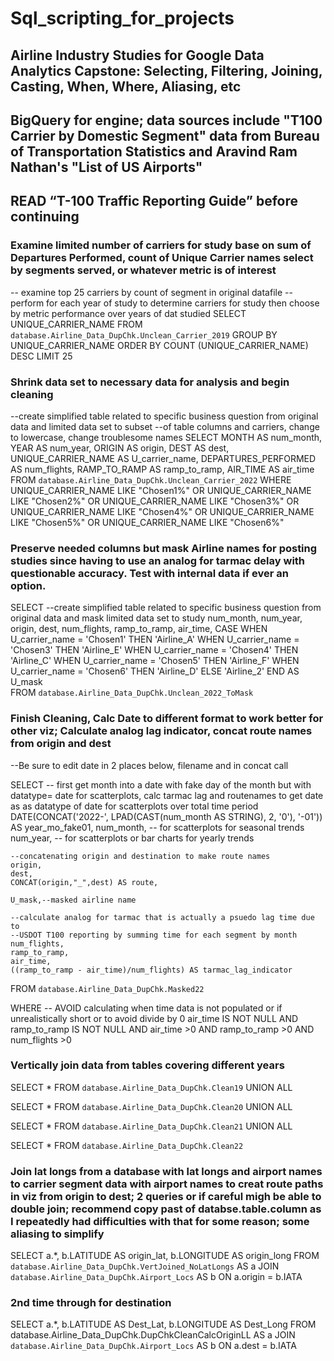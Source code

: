# Sql_scripting_for_projects 
## Airline Industry Studies for Google Data Analytics Capstone: Selecting, Filtering, Joining, Casting, When, Where, Aliasing, etc
## BigQuery for engine; data sources include "T100 Carrier by Domestic Segment" data from Bureau of Transportation Statistics and Aravind Ram Nathan's "List of US Airports"
## READ “T-100 Traffic Reporting Guide” before continuing

### Examine limited number of carriers for study base on sum of Departures Performed, count of Unique Carrier names select by segments served, or whatever metric is of interest
-- examine top 25 carriers by count of segment in original datafile
-- perform for each year of study to determine carriers for study then choose by metric performance over years of dat studied
SELECT 
    UNIQUE_CARRIER_NAME
FROM `database.Airline_Data_DupChk.Unclean_Carrier_2019` 
  GROUP BY UNIQUE_CARRIER_NAME
  ORDER BY 
   COUNT (UNIQUE_CARRIER_NAME) DESC
LIMIT 25

### Shrink data set to necessary data for analysis and begin cleaning
--create simplified table related to specific business question from original data and limited data set to subset 
--of table columns and carriers, change to lowercase, change troublesome names
SELECT
  MONTH AS num_month,
    YEAR AS num_year,
    ORIGIN AS origin,
    DEST AS dest,
    UNIQUE_CARRIER_NAME AS U_carrier_name,
    DEPARTURES_PERFORMED AS num_flights,
    RAMP_TO_RAMP AS ramp_to_ramp,
    AIR_TIME AS air_time
  FROM `database.Airline_Data_DupChk.Unclean_Carrier_2022`
  WHERE UNIQUE_CARRIER_NAME LIKE "Chosen1%"
    OR UNIQUE_CARRIER_NAME LIKE "Chosen2%"
    OR UNIQUE_CARRIER_NAME LIKE "Chosen3%"
    OR UNIQUE_CARRIER_NAME LIKE "Chosen4%"
    OR UNIQUE_CARRIER_NAME LIKE "Chosen5%"
    OR UNIQUE_CARRIER_NAME LIKE "Chosen6%"
###

###  Preserve needed columns but mask Airline names for posting studies since having to use an analog for tarmac delay with questionable accuracy.  Test with internal data if ever an option.
SELECT --create simplified table related to specific business question from original data and mask limited data set to study
    num_month,
    num_year,
    origin,
    dest,
    num_flights,
    ramp_to_ramp,
    air_time, 
      CASE 
      WHEN U_carrier_name = 'Chosen1' THEN 'Airline_A'
      WHEN U_carrier_name = 'Chosen3' THEN 'Airline_E'
      WHEN U_carrier_name = 'Chosen4' THEN 'Airline_C'
      WHEN U_carrier_name = 'Chosen5' THEN 'Airline_F'
      WHEN U_carrier_name = 'Chosen6' THEN 'Airline_D'
      ELSE 'Airline_2'
    END AS U_mask  
  FROM `database.Airline_Data_DupChk.Unclean_2022_ToMask`

### Finish Cleaning, Calc Date to different format to work better for other viz; Calculate analog lag indicator, concat route names from origin and dest
--Be sure to edit date in 2 places below, filename and in concat call

SELECT 
-- first get month into a date with fake day of the month but with datatype= date for scatterplots, calc tarmac lag and routenames to get date as as datatype of date for scatterplots over total time period
  DATE(CONCAT('2022-', LPAD(CAST(num_month AS STRING), 2, '0'), '-01')) AS year_mo_fake01,
  num_month,  -- for scatterplots for seasonal trends
  num_year, -- for scatterplots or bar charts for yearly trends

    --concatenating origin and destination to make route names
    origin,
    dest,
    CONCAT(origin,"_",dest) AS route,
    
    U_mask,--masked airline name
    
    --calculate analog for tarmac that is actually a psuedo lag time due to 
    --USDOT T100 reporting by summing time for each segment by month
    num_flights,
    ramp_to_ramp,
    air_time,
    ((ramp_to_ramp - air_time)/num_flights) AS tarmac_lag_indicator

  FROM `database.Airline_Data_DupChk.Masked22`

  WHERE -- AVOID calculating when time data is not populated or if unrealistically short or to avoid divide by 0
    air_time IS NOT NULL 
    AND ramp_to_ramp IS NOT NULL
    AND air_time >0
    AND ramp_to_ramp >0
    AND num_flights >0

### Vertically join data from tables covering different years
SELECT *
FROM `database.Airline_Data_DupChk.Clean19`
UNION ALL

SELECT *
FROM `database.Airline_Data_DupChk.Clean20`
UNION ALL

SELECT *
FROM `database.Airline_Data_DupChk.Clean21`
UNION ALL

SELECT *
FROM `database.Airline_Data_DupChk.Clean22`

### Join lat longs from a database with lat longs and airport names to carrier segment data with airport names to creat route paths in viz from origin to dest; 2 queries or if careful migh be able to double join; recommend copy past of databse.table.column as I repeatedly had difficulties with that for some reason; some aliasing to simplify

  SELECT 
  a.*,
  b.LATITUDE AS origin_lat,
  b.LONGITUDE AS origin_long
FROM 
  `database.Airline_Data_DupChk.VertJoined_NoLatLongs` AS a
JOIN 
  `database.Airline_Data_DupChk.Airport_Locs` AS b
ON 
  a.origin = b.IATA

### 2nd time through for destination

  SELECT 
  a.*,
  b.LATITUDE AS Dest_Lat,
  b.LONGITUDE AS Dest_Long
FROM 
  database.Airline_Data_DupChk.DupChkCleanCalcOriginLL AS a
JOIN 
  `database.Airline_Data_DupChk.Airport_Locs` AS b
ON 
  a.dest = b.IATA


